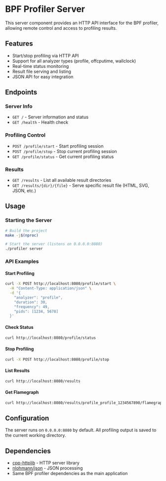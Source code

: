 # BPF Profiler Server

This server component provides an HTTP API interface for the BPF profiler, allowing remote control and access to profiling results.

## Features

- Start/stop profiling via HTTP API
- Support for all analyzer types (profile, offcputime, wallclock)
- Real-time status monitoring
- Result file serving and listing
- JSON API for easy integration

## Endpoints

### Server Info
- `GET /` - Server information and status
- `GET /health` - Health check

### Profiling Control
- `POST /profile/start` - Start profiling session
- `POST /profile/stop` - Stop current profiling session
- `GET /profile/status` - Get current profiling status

### Results
- `GET /results` - List all available result directories
- `GET /results/{dir}/{file}` - Serve specific result file (HTML, SVG, JSON, etc.)

## Usage

### Starting the Server
```bash
# Build the project
make -j$(nproc)

# Start the server (listens on 0.0.0.0:8080)
./profiler server
```

### API Examples

#### Start Profiling
```bash
curl -X POST http://localhost:8080/profile/start \
  -H "Content-Type: application/json" \
  -d '{
    "analyzer": "profile",
    "duration": 30,
    "frequency": 49,
    "pids": [1234, 5678]
  }'
```

#### Check Status
```bash
curl http://localhost:8080/profile/status
```

#### Stop Profiling
```bash
curl -X POST http://localhost:8080/profile/stop
```

#### List Results
```bash
curl http://localhost:8080/results
```

#### Get Flamegraph
```bash
curl http://localhost:8080/results/profile_profile_1234567890/flamegraph.html
```

## Configuration

The server runs on `0.0.0.0:8080` by default. All profiling output is saved to the current working directory.

## Dependencies

- [cpp-httplib](https://github.com/yhirose/cpp-httplib) - HTTP server library
- [nlohmann/json](https://github.com/nlohmann/json) - JSON processing
- Same BPF profiler dependencies as the main application 